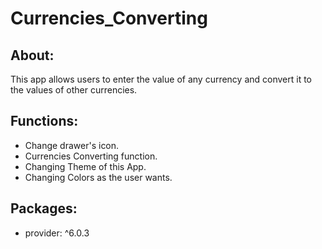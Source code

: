 # Currencies_Converting

## About: 
This app allows users to enter the value of any currency and convert it to the values of other currencies.

## Functions: 
  - Change drawer's icon.
  - Currencies Converting function.
  - Changing Theme of this App.
  - Changing Colors as the user wants.
  
## Packages:
  - provider: ^6.0.3
